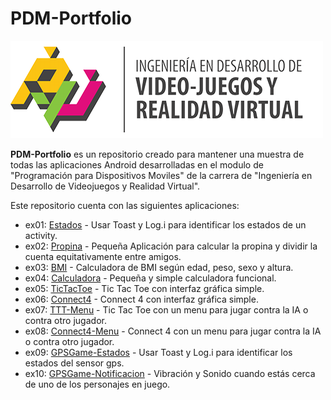 # PDM-Portfolio

![logo](images/LOGO_IVJRV-Grey.png)

**PDM-Portfolio** es un repositorio creado para mantener una muestra de todas las aplicaciones Android desarrolladas en el modulo de "Programación para Dispositivos Moviles" de la carrera de "Ingeniería en Desarrollo de Videojuegos y Realidad Virtual".


Este repositorio cuenta con las siguientes aplicaciones:

* ex01: [Estados](ex01/README.md) - Usar Toast y Log.i para identificar los estados de un activity.
* ex02: [Propina](ex02/README.md) - Pequeña Aplicación para calcular la propina y dividir la cuenta equitativamente entre amigos.
* ex03: [BMI](ex03/README.md) - Calculadora de BMI según edad, peso, sexo y altura.
* ex04: [Calculadora](ex04/README.md) - Pequeña y simple calculadora funcional.
* ex05: [TicTacToe](ex05/README.md) - Tic Tac Toe con interfaz gráfica simple.
* ex06: [Connect4](ex06/README.md) - Connect 4 con interfaz gráfica simple.
* ex07: [TTT-Menu](ex07/README.md) - Tic Tac Toe con un menu para jugar contra la IA o contra otro jugador. 
* ex08: [Connect4-Menu](ex08/README.md) - Connect 4 con un menu para jugar contra la IA o contra otro jugador.
* ex09: [GPSGame-Estados](ex09/README.md) - Usar Toast y Log.i para identificar los estados del sensor gps.
* ex10: [GPSGame-Notificacion](ex10/README.md) - Vibración y Sonido cuando estás cerca de uno de los personajes en juego.